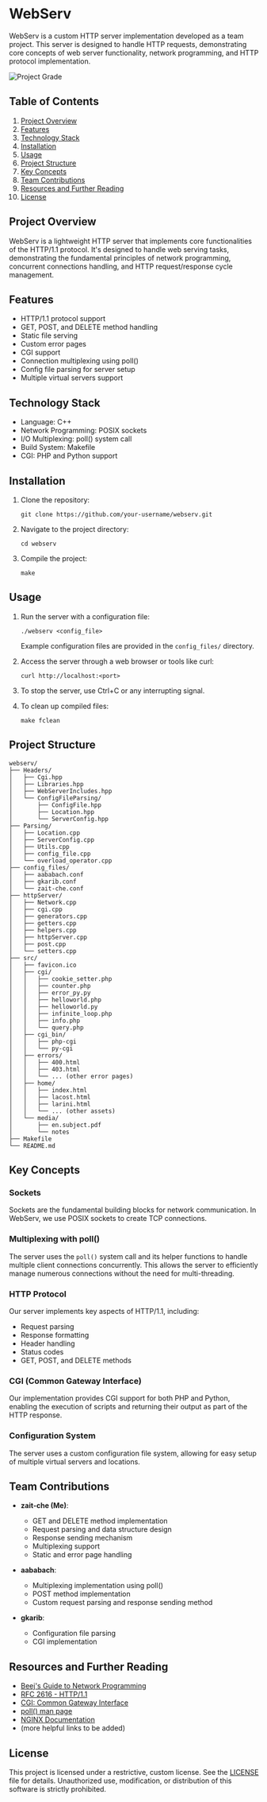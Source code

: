 # WebServ

WebServ is a custom HTTP server implementation developed as a team project. This server is designed to handle HTTP requests, demonstrating core concepts of web server functionality, network programming, and HTTP protocol implementation.

![Project Grade](src/media/grade.PNG)

## Table of Contents

1. [Project Overview](#project-overview)
2. [Features](#features)
3. [Technology Stack](#technology-stack)
4. [Installation](#installation)
5. [Usage](#usage)
6. [Project Structure](#project-structure)
7. [Key Concepts](#key-concepts)
8. [Team Contributions](#team-contributions)
9. [Resources and Further Reading](#resources-and-further-reading)
10. [License](#license)

## Project Overview

WebServ is a lightweight HTTP server that implements core functionalities of the HTTP/1.1 protocol. It's designed to handle web serving tasks, demonstrating the fundamental principles of network programming, concurrent connections handling, and HTTP request/response cycle management.

## Features

- HTTP/1.1 protocol support
- GET, POST, and DELETE method handling
- Static file serving
- Custom error pages
- CGI support
- Connection multiplexing using poll()
- Config file parsing for server setup
- Multiple virtual servers support

## Technology Stack

- Language: C++
- Network Programming: POSIX sockets
- I/O Multiplexing: poll() system call
- Build System: Makefile
- CGI: PHP and Python support

## Installation

1. Clone the repository:
   ```
   git clone https://github.com/your-username/webserv.git
   ```
2. Navigate to the project directory:
   ```
   cd webserv
   ```
3. Compile the project:
   ```
   make
   ```

## Usage

1. Run the server with a configuration file:
   ```
   ./webserv <config_file>
   ```
   Example configuration files are provided in the `config_files/` directory.

2. Access the server through a web browser or tools like curl:
   ```
   curl http://localhost:<port>
   ```
3. To stop the server, use Ctrl+C or any interrupting signal.

4. To clean up compiled files:
   ```
   make fclean
   ```

## Project Structure

```
webserv/
├── Headers/
│   ├── Cgi.hpp
│   ├── Libraries.hpp
│   ├── WebServerIncludes.hpp
│   └── ConfigFileParsing/
│       ├── ConfigFile.hpp
│       ├── Location.hpp
│       └── ServerConfig.hpp
├── Parsing/
│   ├── Location.cpp
│   ├── ServerConfig.cpp
│   ├── Utils.cpp
│   ├── config_file.cpp
│   └── overload_operator.cpp
├── config_files/
│   ├── aababach.conf
│   ├── gkarib.conf
│   └── zait-che.conf
├── httpServer/
│   ├── Network.cpp
│   ├── cgi.cpp
│   ├── generators.cpp
│   ├── getters.cpp
│   ├── helpers.cpp
│   ├── httpServer.cpp
│   ├── post.cpp
│   └── setters.cpp
├── src/
│   ├── favicon.ico
│   ├── cgi/
│   │   ├── cookie_setter.php
│   │   ├── counter.php
│   │   ├── error_py.py
│   │   ├── helloworld.php
│   │   ├── helloworld.py
│   │   ├── infinite_loop.php
│   │   ├── info.php
│   │   └── query.php
│   ├── cgi_bin/
│   │   ├── php-cgi
│   │   └── py-cgi
│   ├── errors/
│   │   ├── 400.html
│   │   ├── 403.html
│   │   └── ... (other error pages)
│   ├── home/
│   │   ├── index.html
│   │   ├── lacost.html
│   │   ├── larini.html
│   │   └── ... (other assets)
│   └── media/
│       ├── en.subject.pdf
│       └── notes
├── Makefile
└── README.md
```

## Key Concepts

### Sockets

Sockets are the fundamental building blocks for network communication. In WebServ, we use POSIX sockets to create TCP connections.

### Multiplexing with poll()

The server uses the `poll()` system call and its helper functions to handle multiple client connections concurrently. This allows the server to efficiently manage numerous connections without the need for multi-threading.

### HTTP Protocol

Our server implements key aspects of HTTP/1.1, including:

- Request parsing
- Response formatting
- Header handling
- Status codes
- GET, POST, and DELETE methods

### CGI (Common Gateway Interface)

Our implementation provides CGI support for both PHP and Python, enabling the execution of scripts and returning their output as part of the HTTP response.

### Configuration System

The server uses a custom configuration file system, allowing for easy setup of multiple virtual servers and locations.

## Team Contributions

- **zait-che (Me)**: 
  - GET and DELETE method implementation
  - Request parsing and data structure design
  - Response sending mechanism
  - Multiplexing support
  - Static and error page handling

- **aababach**: 
  - Multiplexing implementation using poll()
  - POST method implementation
  - Custom request parsing and response sending method

- **gkarib**: 
  - Configuration file parsing
  - CGI implementation

## Resources and Further Reading

- [Beej's Guide to Network Programming](https://beej.us/guide/bgnet/)
- [RFC 2616 - HTTP/1.1](https://tools.ietf.org/html/rfc2616)
- [CGI: Common Gateway Interface](https://www.w3.org/CGI/)
- [poll() man page](https://man7.org/linux/man-pages/man2/poll.2.html)
- [NGINX Documentation](https://nginx.org/en/docs/)
- (more helpful links to be added)

## License

This project is licensed under a restrictive, custom license. See the [LICENSE](LICENSE) file for details. Unauthorized use, modification, or distribution of this software is strictly prohibited.